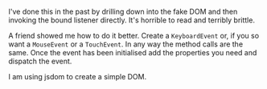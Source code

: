 I've done this in the past by drilling down into the fake DOM and then invoking the bound listener directly. It's horrible to read and terribly brittle.

A friend showed me how to do it better. Create a `KeyboardEvent` or, if you so want a `MouseEvent` or a `TouchEvent`. In any way the method calls are the same. Once the event has been initialised add the properties you need and dispatch the event.

I am using jsdom to create a simple DOM.

<script src='https://gist.github.com/distributedlife/a9b4e344a45e2ab3afe7.js'></script>
